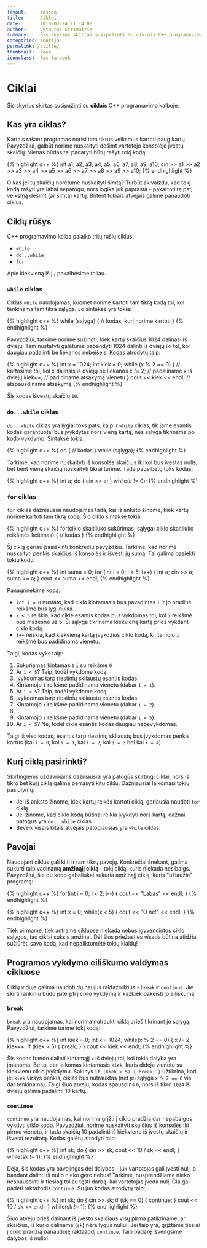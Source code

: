 ```yaml
---
layout:     lesson
title:      Ciklai
date:       2018-02-24 11:14:00
author:     Vytautas Strimaitis
summary:    Šis skyrius skirtas susipažinti su ciklais C++ programavimo kalboje.
categories: teorija
permalink: /:title/
thumbnail:  loop
iconclass:  fas fa-book
---
```

# Ciklai
Šis skyrius skirtas susipažinti su **ciklais** C++ programavimo kalboje.

## Kas yra ciklas?
Kartais rašant programas norisi tam tikrus veiksmus kartoti daug kartų. Pavyzdžiui, galbūt norime nuskaityti dešimt vartotojo konsolėje įvestų skaičių. Vienas būdas tai padaryti būtų rašyti tokį kodą:

{% highlight c++ %}
int a1, a2, a3, a4, a5, a6, a7, a8, a9, a10;
cin >> a1 >> a2 >> a3 >> a4 >> a5 >> a6 >> a7 >> a8 >> a9 >> a10;
{% endhighlight %}

O kas jei tų skaičių norėtume nuskaityti šimtą? Turbūt akivaizdu, kad tokį kodą rašyti yra labai nepatogu, nors logika juk paprasta - pakartoti tą patį veiksmą dešimt (ar šimtą) kartų. Būtent tokiais atvejais galime panaudoti ciklus.

## Ciklų rūšys
C++ programavimo kalba palaiko trijų rušių ciklus:
* `while`
* `do...while`
* `for`

Apie kiekvieną iš jų pakalbėsime toliau.

### `while` ciklas
Ciklas `while` naudojamas, kuomet norime kartoti tam tikrą kodą tol, kol tenkinama tam tikra sąlyga. Jo sintaksė yra tokia:

{% highlight c++ %}
while (sąlyga) {
    // kodas, kurį norime kartoti
}
{% endhighlight %}

Pavyzdžiui, tarkime norime sužinoti, kiek kartų skaičius 1024 dalinasi iš dviejų. Tam nustatyti galėtume pabandyti 1024 dalinti iš dviejų iki tol, kol daugiau padalinti be liekanos nebeišeis. Kodas atrodytų taip:

{% highlight c++ %}
int x = 1024;
int kiek = 0;
while (x % 2 == 0) { // kartosime tol, kol x dalinsis iš dviejų be liekanos
    x /= 2; // padaliname x iš dviejų
    kiek++; // padidiname atsakymą vienetu
}
cout << kiek << endl; // atspausdiname atsakymą
{% endhighlight %}

Šis kodas išvestų skaičių `10`.

### `do...while` ciklas
`do...while` ciklas yra lygiai toks pats, kaip ir `while` ciklas, tik jame esantis kodas garantuotai bus įvykdytas nors vieną kartą, nes sąlyga tikrinama po kodo vykdymo. Sintaksė tokia:

{% highlight c++ %}
do {
    // kodas
} while (sąlyga);
{% endhighlight %}

Tarkime, kad norime nuskaityti iš konsolės skaičius iki kol bus ivestas nulis, bet bent vieną skaičių nuskaityti tikrai turime. Tada pagelbėtų toks kodas:

{% highlight c++ %}
int a;
do {
    cin >> a;
} while(a != 0);
{% endhighlight %}

### `for` ciklas
`for` ciklas dažniausiai naudojamas tada, kai iš anksto žinome, kiek kartų norime kartoti tam tikrą kodą. Šio ciklo sintaksė tokia:

{% highlight c++ %}
for(ciklo skaitliuko sukūrimas; sąlyga; ciklo skaitliuko reikšmės keitimas) {
    // kodas
}
{% endhighlight %}

Šį ciklą geriau paaiškinti konkrečiu pavyzdžiu. Tarkime, kad norime nuskaityti penkis skaičius iš konsolės ir išvesti jų sumą. Tai galima pasiekti tokiu kodu:

{% highlight c++ %}
int suma = 0;
for (int i = 0; i < 5; i++) {
    int a;
    cin >> a;
    suma += a;
}
cout << suma << endl;
{% endhighlight %}

Panagrinėkime kodą:
* `int i = 0` nustato, kad ciklo kintamasis bus pavadintas `i` ir jo pradinė reikšmė bus lygi nuliui.
* `i < 5` reiškia, kad cikle esantis kodas bus vykdomas tol, kol `i` reikšmė bus mažesnė už 5. Ši sąlyga tikrinama kiekvieną kartą prieš vykdant ciklo kodą.
* `i++` reiškia, kad kiekvieną kartą įvykdžius ciklo kodą, kintamojo `i` reikšmė bus padidinama vienetu.

Taigi, kodas vyks taip:
1. Sukuriamas kintamasis `i` su reikšme `0`
2. Ar `i < 5`? Taip, todėl vykdome kodą.
3. Įvykdomas tarp riestinių skliaustų esantis kodas.
4. Kintamojo `i` reikšmė padidinama vienetu (dabar `i = 1`).
5. Ar `i < 5`? Taip, todėl vykdome kodą.
6. Įvykdomas tarp riestinių skliaustų esantis kodas.
7. Kintamojo `i` reikšmė padidinama vienetu (dabar `i = 2`).
8. ...
9. Kintamojo `i` reikšmė padidinama vienetu (dabar `i = 5`).
10. Ar `i < 5`? Ne, todėl cikle esantis kodas daugiau nebevykdomas.

Taigi iš viso kodas, esantis tarp riestinių skliaustų bus įvykdomas penkis kartus (kai `i = 0`, kai `i = 1`, kai `i = 2`, kai `i = 3` bei kai `i = 4`).

## Kurį ciklą pasirinkti?
Skirtingiems uždaviniams dažniausiai yra patogūs skirtingi ciklai, nors iš tikro bet kurį ciklą galima perrašyti kitu ciklu. Dažniausiai laikomasi tokių pasiūlymų:
* Jei iš anksto žinome, kiek kartų reikės kartoti ciklą, geriausia naudoti `for` ciklą.
* Jei žinome, kad ciklo kodą būtinai reikia įvykdyti nors kartą, dažnai patogus yra `do...while` ciklas.
* Beveik visais kitais atvejais patogiausias yra `while` ciklas.

## Pavojai
Naudojant ciklus gali kilti ir tam tikrų pavojų. Konkrečiai šnekant, galima sukurti taip vadinamą **amžinąjį ciklą** - tokį ciklą, kuris niekada nesibaigs. Pavyzdžiui, šie du kodo gabaliukai sukuria amžinąjį ciklą, kuris "užlaužia" programą:

{% highlight c++ %}
for(int i = 0; i < 2; i--) {
    cout << "Labas" << endl;
}
{% endhighlight %}

{% highlight c++ %}
int x = 0;
while(x < 5) {
    cout << "O ne!" << endl;
}
{% endhighlight %}

Tiek pirmame, tiek antrame cikluose niekada nebus įgyvendintos ciklo sąlygos, tad ciklai suksis amžinai. Dėl šios priežasties visada būtina atidžiai sužiūrėti savo kodą, kad nepaliktumėte tokių klaidų!

## Programos vykdymo eiliškumo valdymas cikluose
Ciklų viduje galima naudoti du naujus raktažodžius - `break` ir `continue`. Jie skirti rankiniu būdu įsiterpti į ciklo vykdymą ir kažkiek pakeisti jo eiliškumą.

### `break`
`break` yra naudojamas, kai norima nutraukti ciklą prieš tikrinant jo sąlygą. Pavyzdžiui, tarkime turime tokį kodą:

{% highlight c++ %}
int kiek = 0;
int x = 1024;
while(x % 2 == 0) {
    x /= 2;
    kiek++;
    if (kiek > 5) {
        break;
    }
}
cout << kiek << endl;
{% endhighlight %}

Šis kodas bando dalinti kintamąjį `x` iš dviejų tol, kol tokia dalyba yra įmanoma. Be to, dar laikomas kintamasis `kiek`, kuris didėja vienetu su kiekvienu ciklo įvykdymu. Sakinys `if (kiek > 5) { break; }` užtikrina, kad, jei `kiek` viršys penkis, ciklas bus nutrauktas (net jei sąlyga `x % 2 == 0` vis dar tenkinama). Taigi šiuo atveju, kodas spausdins `6`, nors iš tikro `1024` iš dviejų galima padalinti 10 kartų.

### `continue`
`continue` yra naudojamas, kai norima grįžti į ciklo pradžią dar nepabaigus vykdyti ciklo kodo. Pavyzdžiui, norime nuskaityti skaičius iš konsolės iki pirmo vieneto, ir tada skaičių 10 padalinti iš kiekvieno iš įvestų skaičių ir išvesti rezultatą. Kodas galėtų atrodyti taip:

{% highlight c++ %}
int sk;
do {
    cin >> sk;
    cout << 10 / sk << endl;
} while(sk != 1);
{% endhighlight %}

Deja, šis kodas yra pavojingas dėl dalybos - juk vartotojas gali įvesti nulį, o bandant dalinti iš nulio nieko gero nebus! Tarkime, nusprendžiame nieko nespausdinti ir tiesiog toliau tęsti darbą, kai vartotojas įveda nulį. Čia gali padėti raktažodis `continue`. Su juo kodas atrodytų taip:

{% highlight c++ %}
int sk;
do {
    cin >> sk;
    if (sk == 0) {
        continue;
    }
    cout << 10 / sk << endl;
} while(sk != 1);
{% endhighlight %}

Šiuo atveju prieš dalinant iš įvesto skaičiaus visų pirma patikriname, ar skaičius, iš kurio daliname (`sk`) nėra lygus nuliui. Jei taip yra, grįžtame tiesiai į ciklo pradžią panaudoję raktažodį `continue`. Taip padarę išvengsime dalybos iš nulio!
